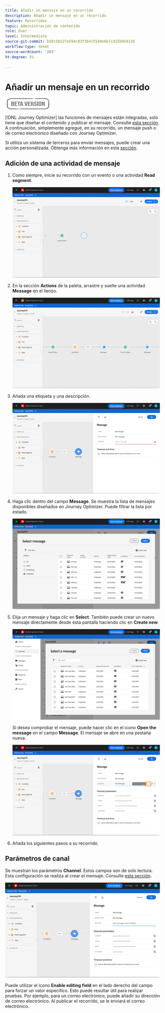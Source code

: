 ```yaml
---
title: Añadir un mensaje en un recorrido
description: Añadir un mensaje en un recorrido
feature: Recorridos
topic: Administración de contenido
role: User
level: Intermediate
source-git-commit: b58c5b527e594c03f3b415549e6b7cd15b050139
workflow-type: tm+mt
source-wordcount: '263'
ht-degree: 5%

---
```


# Añadir un mensaje en un recorrido

![](../assets/do-not-localize/badge.png)

[!DNL Journey Optimizer] las funciones de mensajes están integradas, solo tiene que diseñar el contenido y publicar el mensaje. Consulte [esta sección](../get-started-content.md). A continuación, simplemente agregue, en su recorrido, un mensaje push o de correo electrónico diseñado con Journey Optimizer.

Si utiliza un sistema de terceros para enviar mensajes, puede crear una acción personalizada. Obtenga más información en esta [sección](../action/action.md).

## Adición de una actividad de mensaje

1. Como siempre, inicie su recorrido con un evento o una actividad **Read segment**.

   ![](../assets/jo-message0.png)

1. En la sección **Actions** de la paleta, arrastre y suelte una actividad **Message** en el lienzo.

   ![](../assets/jo-message1.png)

1. Añada una etiqueta y una descripción.

   ![](../assets/jo-message2.png)

1. Haga clic dentro del campo **Message**. Se muestra la lista de mensajes disponibles diseñados en Journey Optimizer. Puede filtrar la lista por estado.

   ![](../assets/jo-message3.png)

1. Elija un mensaje y haga clic en **Select**. También puede crear un nuevo mensaje directamente desde esta pantalla haciendo clic en **Create new**.

   ![](../assets/jo-message4-ter.png)

   Si desea comprobar el mensaje, puede hacer clic en el icono **Open the message** en el campo **Message**. El mensaje se abre en una pestaña nueva.

   ![](../assets/jo-message4-bis.png)

1. Añada los siguientes pasos a su recorrido.

## Parámetros de canal

Se muestran los parámetros **Channel**. Estos campos son de solo lectura. Esta configuración se realiza al crear el mensaje. Consulte [esta sección](../get-started-content.md).

![](../assets/jo-message4.png)

Puede utilizar el icono **Enable editing field** en el lado derecho del campo para forzar un valor específico. Esto puede resultar útil para realizar pruebas. Por ejemplo, para un correo electrónico, puede añadir su dirección de correo electrónico. Al publicar el recorrido, se le enviará el correo electrónico.
